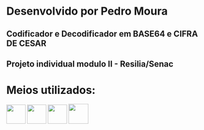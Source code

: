# Desenvolvido por Pedro Moura
## Codificador e Decodificador em BASE64 e CIFRA DE CESAR

## Projeto individual modulo II - Resilia/Senac

# Meios utilizados:

<div>
  <img width="50px" heigth="50px" src="https://cdn.jsdelivr.net/gh/devicons/devicon/icons/html5/html5-original.svg" />
  <img width="50px" heigth="50px" src="https://cdn.jsdelivr.net/gh/devicons/devicon/icons/css3/css3-original.svg" />
  <img width="50px" heigth="50px" src="https://cdn.jsdelivr.net/gh/devicons/devicon/icons/javascript/javascript-original.svg" />
  <img width="52px" heigth="55px" src="https://cdn.jsdelivr.net/gh/devicons/devicon/icons/bootstrap/bootstrap-original.svg" />
</div>
